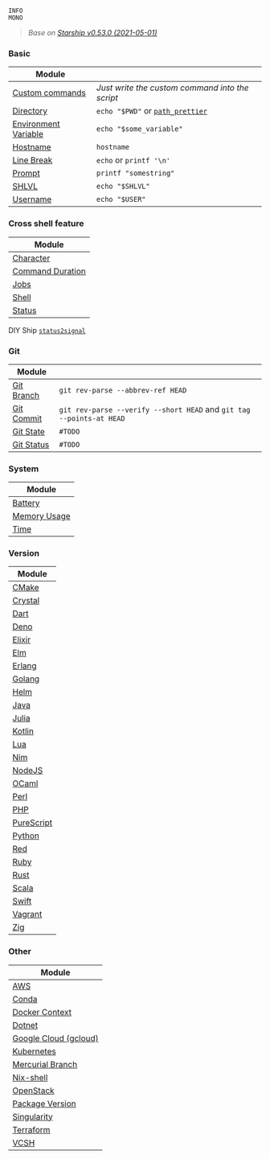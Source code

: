 ```
INFO
MONO
```


> *Base on [Starship v0.53.0 (2021-05-01)](https://github.com/starship/starship/releases/tag/v0.53.0)*

### Basic
|Module                                                                   |                                                                          |
|-------------------------------------------------------------------------|--------------------------------------------------------------------------|
|      [Custom commands](https://starship.rs/config/#custom-commands)     |*Just write the custom command into the script*                           |
|            [Directory](https://starship.rs/config/#directory)           |`echo "$PWD"` or [`path_prettier`](https://github.com/NNBnh/path_prettier)|
| [Environment Variable](https://starship.rs/config/#environment-variable)|`echo "$some_variable"`                                                   |
|             [Hostname](https://starship.rs/config/#hostname)            |`hostname`                                                                |
|           [Line Break](https://starship.rs/config/#line-break)          |`echo` or `printf '\n'`                                                   |
|               [Prompt](https://starship.rs/config/#prompt)              |`printf "somestring"`                                                     |
|                [SHLVL](https://starship.rs/config/#shlvl)               |`echo "$SHLVL"`                                                           |
|             [Username](https://starship.rs/config/#username)            |`echo "$USER"`                                                            |

### Cross shell feature
|Module                                                                   |
|-------------------------------------------------------------------------|
|            [Character](https://starship.rs/config/#character)           |
|     [Command Duration](https://starship.rs/config/#command-duration)    |
|                 [Jobs](https://starship.rs/config/#jobs)                |
|                [Shell](https://starship.rs/config/#shell)               |
|               [Status](https://starship.rs/config/#status)              |

DIY Ship
[`status2signal`](https://github.com/NNBnh/status2signal)

### Git
|Module                                                                   |                                                                          |
|-------------------------------------------------------------------------|--------------------------------------------------------------------------|
|           [Git Branch](https://starship.rs/config/#git-branch)          |`git rev-parse --abbrev-ref HEAD`                                         |
|           [Git Commit](https://starship.rs/config/#git-commit)          |`git rev-parse --verify --short HEAD` and `git tag --points-at HEAD`      |
|            [Git State](https://starship.rs/config/#git-state)           |`#TODO`                                                                   |
|           [Git Status](https://starship.rs/config/#git-status)          |`#TODO`                                                                   |

### System
|Module                                                                   |
|-------------------------------------------------------------------------|
|              [Battery](https://starship.rs/config/#battery)             |
|         [Memory Usage](https://starship.rs/config/#memory-usage)        |
|                 [Time](https://starship.rs/config/#time)                |

### Version
|Module                                                                   |
|-------------------------------------------------------------------------|
|                [CMake](https://starship.rs/config/#cmake)               |
|              [Crystal](https://starship.rs/config/#crystal)             |
|                 [Dart](https://starship.rs/config/#dart)                |
|                 [Deno](https://starship.rs/config/#deno)                |
|               [Elixir](https://starship.rs/config/#elixir)              |
|                  [Elm](https://starship.rs/config/#elm)                 |
|               [Erlang](https://starship.rs/config/#erlang)              |
|               [Golang](https://starship.rs/config/#golang)              |
|                 [Helm](https://starship.rs/config/#helm)                |
|                 [Java](https://starship.rs/config/#java)                |
|                [Julia](https://starship.rs/config/#julia)               |
|               [Kotlin](https://starship.rs/config/#kotlin)              |
|                  [Lua](https://starship.rs/config/#lua)                 |
|                  [Nim](https://starship.rs/config/#nim)                 |
|               [NodeJS](https://starship.rs/config/#node-js)             |
|                [OCaml](https://starship.rs/config/#ocaml)               |
|                 [Perl](https://starship.rs/config/#perl)                |
|                  [PHP](https://starship.rs/config/#php)                 |
|           [PureScript](https://starship.rs/config/#purescript)          |
|               [Python](https://starship.rs/config/#python)              |
|                  [Red](https://starship.rs/config/#red)                 |
|                 [Ruby](https://starship.rs/config/#ruby)                |
|                 [Rust](https://starship.rs/config/#rust)                |
|                [Scala](https://starship.rs/config/#scala)               |
|                [Swift](https://starship.rs/config/#swift)               |
|              [Vagrant](https://starship.rs/config/#vagrant)             |
|                  [Zig](https://starship.rs/config/#zig)                 |

### Other
|Module                                                                   |
|-------------------------------------------------------------------------|
|                  [AWS](https://starship.rs/config/#aws)                 |
|                [Conda](https://starship.rs/config/#conda)               |
|       [Docker Context](https://starship.rs/config/#docker-context)      |
|               [Dotnet](https://starship.rs/config/#dotnet)              |
|[Google Cloud (gcloud)](https://starship.rs/config/#google-cloud-gcloud) |
|           [Kubernetes](https://starship.rs/config/#kubernetes)          |
|     [Mercurial Branch](https://starship.rs/config/#mercurial-branch)    |
|            [Nix-shell](https://starship.rs/config/#nix-shell)           |
|            [OpenStack](https://starship.rs/config/#openstack)           |
|      [Package Version](https://starship.rs/config/#package-version)     |
|          [Singularity](https://starship.rs/config/#singularity)         |
|            [Terraform](https://starship.rs/config/#terraform)           |
|                 [VCSH](https://starship.rs/config/#vcsh)                |
